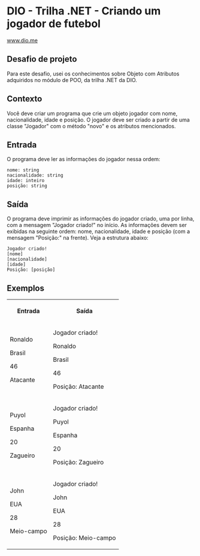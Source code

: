 # DIO - Trilha .NET - Criando um jogador de futebol
www.dio.me

## Desafio de projeto
Para este desafio, usei os conhecimentos sobre Objeto com Atributos adquiridos no módulo de POO, da trilha .NET da DIO.

## Contexto
Você deve criar um programa que crie um objeto jogador com nome, nacionalidade, idade e posição. O jogador deve ser criado a partir de uma classe "Jogador" com o método "novo" e os atributos mencionados.

## Entrada
O programa deve ler as informações do jogador nessa ordem: 

    nome: string
    nacionalidade: string
    idade: inteiro
    posição: string


## Saída
O programa deve imprimir as informações do jogador criado, uma por linha, com a mensagem "Jogador criado!" no início. As informações devem ser exibidas na seguinte ordem: nome, nacionalidade, idade e posição (com a mensagem "Posição:" na frente). Veja a estrutura abaixo:

    Jogador criado!
    [nome]
    [nacionalidade]
    [idade]
    Posição: [posição]


 ## <a name="Exemplos"></a> Exemplos
<table>
<th><p>Entrada</h3></>
 <th><p>Saída</p></th>
  <tr>
      <td>
        <p>Ronaldo</p>
        <p>Brasil</p>
        <p>46</p>
        <p>Atacante</p>
      </td>
      <td>
        <p>Jogador criado!</p>
        <p>Ronaldo</p>
        <p>Brasil</p>
        <p>46</p>
        <p>Posição: Atacante</p>
      </td>
  </tr>
  <tr>
      <td>
        <p>Puyol</p>
        <p>Espanha</p>
        <p>20</p>
        <p>Zagueiro</p>
      </td>
      <td>
        <p>Jogador criado!</p>
        <p>Puyol</p>
        <p>Espanha</p>
        <p>20</p>
        <p>Posição: Zagueiro</p>
      </td>
  </tr>
  <tr>
      <td>
        <p>John</p>
        <p>EUA</p>
        <p>28</p>
        <p>Meio-campo</p>
      </td>
      <td>
       <p>Jogador criado!</p>
        <p>John</p>
        <p>EUA</p>
        <p>28</p>
        <p>Posição: Meio-campo</p>
      </td>
  </tr>
</table>
